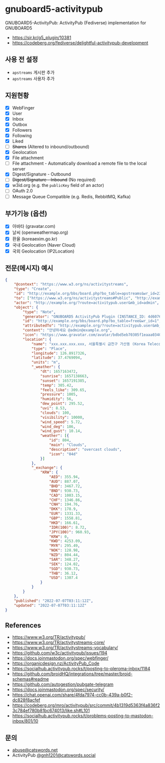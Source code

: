 # gnuboard5-activitypub
GNUBOARD5-ActivityPub: ActivityPub (Fediverse) implementation for GNUBOARD5

* https://sir.kr/g5_plugin/10381
* https://codeberg.org/fediverse/delightful-activitypub-development

## 사용 전 설정
  * `apstreams` 게시판 추가
  * `apstreams` 사용자 추가

## 지원현황
- [x] WebFinger
- [x] User
- [x] Inbox
- [x] Outbox
- [x] Followers
- [x] Following
- [x] Liked
- [ ] ~~Shares~~ (Altered to inbound/outbound)
- [x] Geolocation
- [x] File attachment
- [ ] File attachment - Automatically download a remote file to the local server
- [x] Digest/Signature - Outbound
- [ ] ~~Digest/Signature - Inbound~~ (No required)
- [x] w3id.org (e.g. the `publicKey` field of an actor)
- [ ] OAuth 2.0
- [ ] Message Queue Compatible (e.g. Redis, RebbitMQ, Kafka)

## 부가기능 (옵션)
- [x] 아바타 (gravatar.com)
- [x] 날씨 (openweathermap.org)
- [x] 환율 (koreaexim.go.kr)
- [x] 국내 Geolocation (Naver Cloud)
- [x] 국외 Geolocation (IP2Location)

## 전문(메시지) 예시

```json
{
    "@context": "https://www.w3.org/ns/activitystreams",
    "type": "Create",
    "id": "http://example.org/bbs/board.php?bo_table=apstreams&wr_id=235",
    "to": ["https://www.w3.org/ns/activitystreams#Public", "http://example.org/?route=activitypub.user&mb_id=admin"],
    "actor": "http://example.org/?route=activitypub.user&mb_id=admin",
    "object": {
        "type": "Note",
        "generator": "GNUBOARD5 ActivityPub Plugin (INSTANCE_ID: 4d6076784cbd864ade7c746690d37051, INSTANCE_VERSION: 0.1.11-dev)",
        "id": "http://example.org/bbs/board.php?bo_table=free&wr_id=1",
        "attributedTo": "http://example.org/?route=activitypub.user&mb_id=admin",
        "content": "안녕하세요 @admin@example.org",
        "icon": "https://www.gravatar.com/avatar/bdbd5eb70305f1eaaa0340687758676a",
        "location": {
            "name": "xxx.xxx.xxx.xxx, 서울특별시 금천구 가산동 (Korea Telecom), Seoul, Seoul-teukbyeolsi, Korea (Republic of), KR, 06030, +09:00",
            "type": "Place",
            "longitude": 126.8917326,
            "latitude": 37.4769094,
            "units": "m",
            "_weather": {
                "dt": 1657163472,
                "sunrise": 1657138663,
                "sunset": 1657191385,
                "temp": 305.42,
                "feels_like": 309.65,
                "pressure": 1005,
                "humidity": 56,
                "dew_point": 295.52,
                "uvi": 8.53,
                "clouds": 100,
                "visibility": 10000,
                "wind_speed": 5.72,
                "wind_deg": 186,
                "wind_gust": 10.14,
                "weather": [{
                    "id": 804,
                    "main": "Clouds",
                    "description": "overcast clouds",
                    "icon": "04d"
                }]
            },
            "_exchange": {
                "KRW": {
                    "AED": 355.94,
                    "AUD": 887.07,
                    "BHD": 3467.72,
                    "BND": 930.73,
                    "CAD": 1003.15,
                    "CHF": 1346.86,
                    "CNH": 194.76,
                    "DKK": 178.9,
                    "EUR": 1331.33,
                    "GBP": 1558.81,
                    "HKD": 166.61,
                    "IDR(100)": 8.72,
                    "JPY(100)": 960.93,
                    "KRW": 0,
                    "KWD": 4253.09,
                    "MYR": 295.49,
                    "NOK": 128.98,
                    "NZD": 804.44,
                    "SAR": 348.27,
                    "SEK": 124.02,
                    "SGD": 930.73,
                    "THB": 36.12,
                    "USD": 1307.4
                }
            }
        }
    },
    "published": "2022-07-07T03:11:12Z",
    "updated": "2022-07-07T03:11:12Z"
}
```

## References
* https://www.w3.org/TR/activitypub/
* https://www.w3.org/TR/activitystreams-core/
* https://www.w3.org/TR/activitystreams-vocabulary/
* https://github.com/w3c/activitypub/issues/194
* https://docs.joinmastodon.org/spec/webfinger/
* https://organicdesign.nz/ActivityPub_Code
* https://socialhub.activitypub.rocks/t/posting-to-pleroma-inbox/1184
* https://github.com/broidHQ/integrations/tree/master/broid-schemas#readme
* https://github.com/autogestion/pubgate-telegram
* https://docs.joinmastodon.org/spec/security/
* https://chat.openai.com/share/4fda7974-cc0b-439a-b0f2-dc828f8acfef
* https://codeberg.org/mro/activitypub/src/commit/4b1319d5363f4a836f23c784ef780b81bc674013/like.sh#L101
* https://socialhub.activitypub.rocks/t/problems-posting-to-mastodon-inbox/801/10

## 문의
* abuse@catswords.net
* ActivityPub [@gnh1201@catswords.social](https://catswords.social/@gnh1201)
